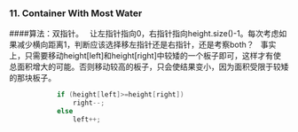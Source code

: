 ### 11. Container With Most Water 
####算法：双指针。  
让左指针指向0，右指针指向height.size()-1。每次考虑如果减少横向距离1，判断应该选择移左指针还是右指针，还是考察both？  
事实上，只需要移动height[left]和height[right]中较矮的一个板子即可，这样才有使总面积增大的可能。否则移动较高的板子，只会使结果变小，因为面积受限于较矮的那块板子。
```cpp
            if (height[left]>=height[right])
                right--;
            else
                left++;
```
